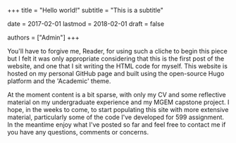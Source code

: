 +++
title = "Hello world!"
subtitle = "This is a subtitle"

date = 2017-02-01
lastmod = 2018-02-01
draft = false

authors = ["Admin"]
+++

You'll have to forgive me, Reader, for using such a cliche to begin this piece but I felt it was only appropriate
considering that this is the first post of the website, and one that I sit writing the HTML code for myself. This 
website is hosted on my personal GitHub page and built using the open-source Hugo platform and the 'Academic' theme.

At the moment content is a bit sparse, with only my CV and some reflective material on my undergraduate experience and
my MGEM capstone project. I hope, in the weeks to come, to start populating this site with more extensive material, 
particularly some of the code I've developed for 599 assignment. In the meantime enjoy what I've posted so far and 
feel free to contact me if you have any questions, comments or concerns.
